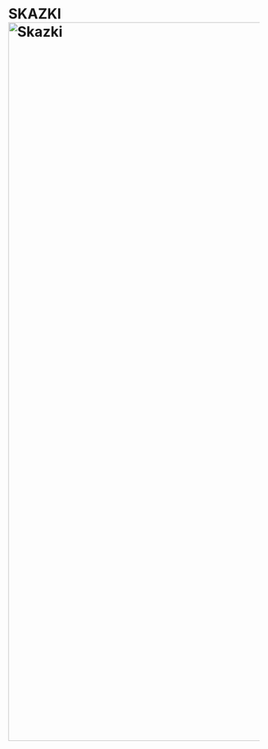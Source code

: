 # SKAZKI<img width="1440" alt="Skazki" src="https://user-images.githubusercontent.com/84095451/158052892-190eba42-c90d-4bdb-8b1d-841d0eaf99a8.png">

